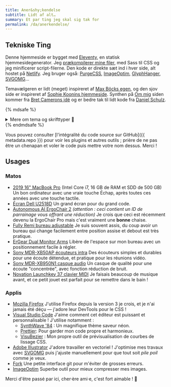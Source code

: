 ```yaml
---
title: Aner&shy;kendelse
subtitle: Lidt af alt…
summary: Et par ting jeg skal sig tak for
permalink: /da/anerkendelse/
---
```


## Tekniske Ting

Denne hjemmeside er bygget med [Eleventy](https://www.11ty.dev/), en statisk hjemmesidegenerator. Jeg [prækompilerer mine filer](/blog/eleventy-asset-pipeline-precompiled-assets/), med Sass til CSS og jeg minificerer script-filerne. Den kode er direkte sæt ind i hver side, alt hostet på [Netlify](https://netlify.com/). Jeg bruger også: [PurgeCSS](https://purgecss.com), [ImageOptim](https://imageoptim.com/mac), [GlyphHanger](https://github.com/zachleat/glyphhanger), [SVGOMG](https://jakearchibald.github.io/svgomg/)…

Temavælgeren er lidt (meget) inspireret af [Max Böcks egen](https://mxb.dev), og den sjov side er inspireret af [Sophie Koonins hjemmeside](https://localghost.dev/). Synthen på [Om mig](/en/om-mig/) siden kommer fra [Bret Camerons idé](https://css-tricks.com/how-to-code-a-playable-synth-keyboard/) og er bedre tak til lidt kode fra [Daniel Schulz](https://iamschulz.com/building-a-synthesizer-in-javascript/).

{% mdsafe %}
<details class="expander">
    <summary class="cta expander-cta | u-width100 u-marginBlockEnd-s" style="--btn-justify-content:center">Mere om tema og skrifttyper 🎨</summary>
    <div class="expander-content">
        <ul>
            <li><strong>Dusk:</strong> Et neon-fyldt, retrowave-inspireret tema, som basisk er hele min online personlighed. Den bruger den smukke <a href="https://www.readvisions.com/marvin">Marvin Visions</a> skrifttype.</li>
            <li><strong>Dawn:</strong> Dette næsten-hvide tema prøver at være en lys-mode version af Dusk, med lige nok forskel!</li>
            <li><strong>Vapor:</strong> Une interprétation vaporwave d'un thème qui était très amusant à faire, je remercie une fois de plus Sophie Koonin qui a adopté cette esthétique ! <a href="https://www.dafont.com/vcr-osd-mono.font">VCR OSD Mono</a> était la seule typo qui fonctionnerait bien.</li>
            <li><strong>Y2K:</strong> J'ai grandi avec Windows 98 et XP, donc j'étais un peu obligé de faire ce thème, en tant que petit hommage. Ne ratz pas le logo du pied de page.</li>
            <li><strong>Neo-Tokyo:</strong> Le retrowave c'est cool, mais le style cyberpunk dystopique est cool aussi. Celui-ci est un peu à la sauce Akira ! Les titres bien larges utilisent <a href="https://fonts.google.com/specimen/Syncopate">Syncopate</a>.</li>
            <li><strong>Campfire:</strong> À l'opposé du thème précédent, celui-ci s'inspire fortement du jeu vidéo Firewatch et des superbes œuvres de <a href="http://ollymoss.com/#/firewatch/">Olly Moss</a>, sur un style plutôt "parcs nationaux" bien illustré par les titres en <a href="https://www.dafont.com/hagona.font">Hagona</a> et avec la silhouette du Mont Blanc en fond de l'accueil, parfois visible depuis ma ville natale. Les bandeaux en haut de page ont un fond "topographique" qui reprend quasiment tout le code de <a href="https://codepen.io/scottkellum/details/poOWGQg">Scott Kellum</a>. (ah et aussi, <a href="https://alistairshepherd.uk/">Alistair</a> a fait tout ça bien mieux)</li>
        </ul>
    </div>
</details>
{% endmdsafe %}

Vous pouvez consulter [l'intégralité du code source sur GitHub]({{ metadata.repo }}) pour voir les plugins et autres outils ; prière de ne pas être un chenapan et voler le code puis mettre votre nom dessus. Merci !

## Usages

### Matos

-   [2019 16" MacBook Pro](https://www.apple.com/macbook-pro-16/) (Intel Core i7, 16 GB de RAM et SDD de 500 GB)
    Un bon ordinateur avec une vraie touche Échap, après toutes ces années avec une touche tactile.
-   [Écran Dell U2518D](https://amzn.to/3dgLwYT)
    Un grand écran pour du grand code.
-   [Autonomous AI ErgoChair 2](https://www.autonomous.ai/office-chairs/ergonomic-chair/?rid=7a4b2c) _(attention : ceci contient un ID de parrainage vous offrant une réduction)_
    Je crois que ceci est récemment devenu la ErgoChair Pro mais c'est vraiment une **bonne** chaise.
-   [Fully Remi bureau adjustable](https://www.fully.com/standing-desks/remi-standing-desk.html)
    Je suis souvent assis, du coup avoir un bureau qui change facilement entre position assise et debout est très pratique.
-   [ErGear Dual Monitor Arms](https://amzn.to/35Y3rQm)
    Libère de l'espace sur mon bureau avec un positionnement facile à régler.
-   [Sony MDR-XB50AP écouteurs intra](https://amzn.to/3x6jtDt)
    Des écouteurs simples et durables pour une écoute détendue, et pratique pour les réunions vidéo.
-   [Sony MDR-XB950N1 casque audio](https://amzn.to/3h0jhAe)
    Un casque de qualité pour une écoute "concentrée", avec fonction réduction de bruit.
-   [Novation Launchkey 37 clavier MIDI](https://www.amazon.com/gp/product/B086N4W81X?linkCode=as2&tag=ratcgala-20)
    Je faisais beaucoup de musique avant, et ce petit jouet est parfait pour se remettre dans le bain !

### Applis

-   [Mozilla Firefox](https://www.mozilla.org/en-US/firefox/new/)
    J'utilise Firefox depuis la version 3 je crois, et je n'ai jamais été déçu — j'adore leur DevTools pour le CSS !
-   [Visual Studio Code](https://code.visualstudio.com/)
    J'aime comment cet éditeur est puissant et personnalisable ! J'utilise notamment :
    -   [SynthWave '84](https://marketplace.visualstudio.com/items?itemName=RobbOwen.synthwave-vscode) : Un magnifique thème saveur néon.
    -   [Prettier](https://marketplace.visualstudio.com/items?itemName=esbenp.prettier-vscode): Pour garder mon code propre et harmonieux.
    -   [VisuBezier](https://marketplace.visualstudio.com/items?itemName=chriskirknielsen.visubezier) : Mon propre outil de prévisualisation de courbes de lissage CSS.
-   [Adobe Illustrator](https://www.adobe.com/products/illustrator.html)
    J'adore travailler en vectoriel ! J'optimise mes travaux avec [SVGOMG](https://jakearchibald.github.io/svgomg/) puis j'ajuste manuellement pour que tout soit _pile poil_ comme je veux.
-   [Fork](https://fork.dev/)
    Une petite interface git pour m'éviter de grosses erreurs.
-   [ImageOptim](https://imageoptim.com/mac)
    Superbe outil pour mieux compresser mes images.

Merci d'être passé par ici, cher·ère ami·e, c'est fort aimable ! 👋